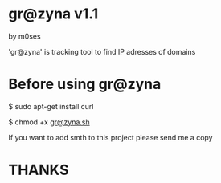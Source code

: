 # gr@zyna v1.1
by m0ses

'gr@zyna' is tracking tool to find IP adresses of domains

# Before using gr@zyna

$ sudo apt-get install curl

$ chmod +x gr@zyna.sh


If you want to add smth to this project please send me a copy
# THANKS
